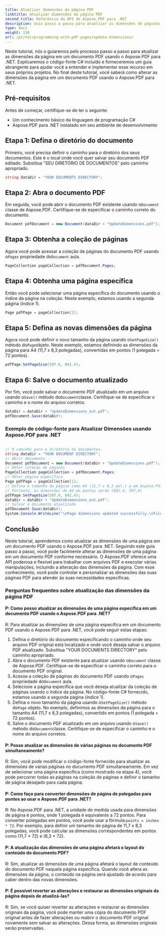 ```yaml
---
title: Atualizar dimensões da página PDF
linktitle: Atualizar dimensões da página PDF
second_title: Referência da API do Aspose.PDF para .NET
description: Guia passo a passo para atualizar as dimensões de páginas em PDF usando Aspose.PDF para .NET. Verifique as dimensões de acordo com suas necessidades.
type: docs
weight: 150
url: /pt/net/programming-with-pdf-pages/update-dimensions/
---
```

Neste tutorial, nós o guiaremos pelo processo passo a passo para atualizar as dimensões da página em um documento PDF usando o Aspose.PDF para .NET. Explicaremos o código-fonte C# incluído e forneceremos um guia abrangente para ajudar você a entender e implementar esse recurso em seus próprios projetos. No final deste tutorial, você saberá como alterar as dimensões da página em um documento PDF usando o Aspose.PDF para .NET.

## Pré-requisitos
Antes de começar, certifique-se de ter o seguinte:

- Um conhecimento básico da linguagem de programação C#
- Aspose.PDF para .NET instalado em seu ambiente de desenvolvimento

## Etapa 1: Defina o diretório do documento
Primeiro, você precisa definir o caminho para o diretório dos seus documentos. Este é o local onde você quer salvar seu documento PDF editado. Substitua "SEU DIRETÓRIO DE DOCUMENTOS" pelo caminho apropriado.

```csharp
string dataDir = "YOUR DOCUMENTS DIRECTORY";
```

## Etapa 2: Abra o documento PDF
 Em seguida, você pode abrir o documento PDF existente usando o`Document` classe de Aspose.PDF. Certifique-se de especificar o caminho correto do documento.

```csharp
Document pdfDocument = new Document(dataDir + "UpdateDimensions.pdf");
```

## Etapa 3: Obtenha a coleção de páginas
 Agora você pode acessar a coleção de páginas do documento PDF usando o`Pages` propriedade do`Document` aula.

```csharp
PageCollection pageCollection = pdfDocument.Pages;
```

## Etapa 4: Obtenha uma página específica
Então você pode selecionar uma página específica do documento usando o índice da página na coleção. Neste exemplo, estamos usando a segunda página (índice 1).

```csharp
Page pdfPage = pageCollection[1];
```

## Etapa 5: Defina as novas dimensões da página
 Agora você pode definir o novo tamanho da página usando o`SetPageSize()` método do`Page`objeto. Neste exemplo, estamos definindo as dimensões da página para A4 (11,7 x 8,3 polegadas), convertidas em pontos (1 polegada = 72 pontos).

```csharp
pdfPage.SetPageSize(597.6, 842.4);
```

## Etapa 6: Salve o documento atualizado
 Por fim, você pode salvar o documento PDF atualizado em um arquivo usando o`Save()` método do`Document`classe. Certifique-se de especificar o caminho e o nome do arquivo corretos.

```csharp
dataDir = dataDir + "UpdateDimensions_out.pdf";
pdfDocument.Save(dataDir);
```

### Exemplo de código-fonte para Atualizar Dimensões usando Aspose.PDF para .NET 

```csharp

// O caminho para o diretório de documentos.
string dataDir = "YOUR DOCUMENT DIRECTORY";
// Abrir documento
Document pdfDocument = new Document(dataDir + "UpdateDimensions.pdf");
// Obter coleção de páginas
PageCollection pageCollection = pdfDocument.Pages;
// Obter página específica
Page pdfPage = pageCollection[1];
// Defina o tamanho da página como A4 (11,7 x 8,3 pol.) e em Aspose.Pdf, 1 polegada = 72 pontos
// Portanto, as dimensões do A4 em pontos serão (842,4, 597,6)
pdfPage.SetPageSize(597.6, 842.4);
dataDir = dataDir + "UpdateDimensions_out.pdf";
// Salvar o documento atualizado
pdfDocument.Save(dataDir);
System.Console.WriteLine("\nPage dimensions updated successfully.\nFile saved at " + dataDir);

```

## Conclusão
Neste tutorial, aprendemos como atualizar as dimensões de uma página em um documento PDF usando o Aspose.PDF para .NET. Seguindo este guia passo a passo, você pode facilmente alterar as dimensões de uma página em um documento PDF conforme necessário. O Aspose.PDF oferece uma API poderosa e flexível para trabalhar com arquivos PDF e executar várias manipulações, incluindo a alteração das dimensões da página. Com esse conhecimento, você pode controlar e personalizar as dimensões das suas páginas PDF para atender às suas necessidades específicas.

### Perguntas frequentes sobre atualização das dimensões da página PDF

#### P: Como posso atualizar as dimensões de uma página específica em um documento PDF usando o Aspose.PDF para .NET?

R: Para atualizar as dimensões de uma página específica em um documento PDF usando o Aspose.PDF para .NET, você pode seguir estas etapas:

1. Defina o diretório do documento especificando o caminho onde seu arquivo PDF original está localizado e onde você deseja salvar o arquivo PDF atualizado. Substitua "YOUR DOCUMENTS DIRECTORY" pelo caminho apropriado.
2.  Abra o documento PDF existente para atualizar usando o`Document` classe de Aspose.PDF. Certifique-se de especificar o caminho correto para o documento PDF original.
3.  Acesse a coleção de páginas do documento PDF usando o`Pages` propriedade do`Document` aula.
4. Selecione a página específica que você deseja atualizar da coleção de páginas usando o índice da página. No código-fonte C# fornecido, estamos usando a segunda página (índice 1).
5.  Defina o novo tamanho da página usando o`SetPageSize()` método do`Page` objeto. No exemplo, definimos as dimensões da página para o tamanho A4 (11,7 x 8,3 polegadas), convertido em pontos (1 polegada = 72 pontos).
6.  Salve o documento PDF atualizado em um arquivo usando o`Save()` método do`Document`classe. Certifique-se de especificar o caminho e o nome do arquivo corretos.

#### P: Posso atualizar as dimensões de várias páginas no documento PDF simultaneamente?

R: Sim, você pode modificar o código-fonte fornecido para atualizar as dimensões de várias páginas no documento PDF simultaneamente. Em vez de selecionar uma página específica (como mostrado na etapa 4), você pode percorrer todas as páginas na coleção de páginas e definir o tamanho de página desejado para cada página.

#### P: Como faço para converter dimensões de página de polegadas para pontos ao usar o Aspose.PDF para .NET?

 R: No Aspose.PDF para .NET, a unidade de medida usada para dimensões de página é pontos, onde 1 polegada é equivalente a 72 pontos. Para converter polegadas em pontos, você pode usar a fórmula:`points = inches * 72`. Por exemplo, para definir um tamanho de página de 11,7 x 8,3 polegadas, você pode calcular as dimensões correspondentes em pontos como (11,7 * 72) e (8,3 * 72).

#### P: A atualização das dimensões de uma página afetará o layout do conteúdo do documento PDF?

R: Sim, atualizar as dimensões de uma página afetará o layout de conteúdo do documento PDF naquela página específica. Quando você altera as dimensões da página, o conteúdo na página será ajustado de acordo para caber dentro das novas dimensões.

#### P: É possível reverter as alterações e restaurar as dimensões originais da página depois de atualizá-las?

R: Sim, se você quiser reverter as alterações e restaurar as dimensões originais da página, você pode manter uma cópia do documento PDF original antes de fazer alterações ou reabrir o documento PDF original novamente sem salvar as alterações. Dessa forma, as dimensões originais serão preservadas.